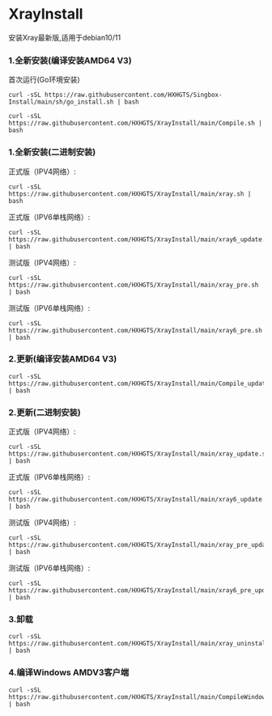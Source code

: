 # XrayInstall

安装Xray最新版,适用于debian10/11

### 1.全新安装(编译安装AMD64 V3)

首次运行(Go环境安装)

```
curl -sSL https://raw.githubusercontent.com/HXHGTS/Singbox-Install/main/sh/go_install.sh | bash
```

```
curl -sSL https://raw.githubusercontent.com/HXHGTS/XrayInstall/main/Compile.sh | bash
```

### 1.全新安装(二进制安装)

正式版（IPV4网络）:

```
curl -sSL https://raw.githubusercontent.com/HXHGTS/XrayInstall/main/xray.sh | bash
```

正式版（IPV6单栈网络）:

```
curl -sSL https://raw.githubusercontent.com/HXHGTS/XrayInstall/main/xray6_update.sh | bash
```

测试版（IPV4网络）:

```
curl -sSL https://raw.githubusercontent.com/HXHGTS/XrayInstall/main/xray_pre.sh | bash
```

测试版（IPV6单栈网络）:

```
curl -sSL https://raw.githubusercontent.com/HXHGTS/XrayInstall/main/xray6_pre.sh | bash
```

### 2.更新(编译安装AMD64 V3)

```
curl -sSL https://raw.githubusercontent.com/HXHGTS/XrayInstall/main/Compile_update.sh | bash
```

### 2.更新(二进制安装)

正式版（IPV4网络）:

```
curl -sSL https://raw.githubusercontent.com/HXHGTS/XrayInstall/main/xray_update.sh | bash
```

正式版（IPV6单栈网络）:

```
curl -sSL https://raw.githubusercontent.com/HXHGTS/XrayInstall/main/xray6_update.sh | bash
```

测试版（IPV4网络）:

```
curl -sSL https://raw.githubusercontent.com/HXHGTS/XrayInstall/main/xray_pre_update.sh | bash
```

测试版（IPV6单栈网络）:

```
curl -sSL https://raw.githubusercontent.com/HXHGTS/XrayInstall/main/xray6_pre_update.sh | bash
```

### 3.卸载

```
curl -sSL https://raw.githubusercontent.com/HXHGTS/XrayInstall/main/xray_uninstall.sh | bash
```

### 4.编译Windows AMDV3客户端

```
curl -sSL https://raw.githubusercontent.com/HXHGTS/XrayInstall/main/CompileWindowsClient.sh | bash
```
